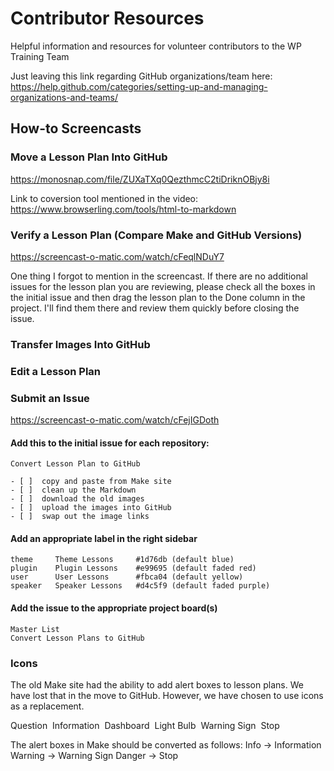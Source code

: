 # Contributor Resources
Helpful information and resources for volunteer contributors to the WP Training Team

Just leaving this link regarding GitHub organizations/team here: 
https://help.github.com/categories/setting-up-and-managing-organizations-and-teams/

## How-to Screencasts
### Move a Lesson Plan Into GitHub
https://monosnap.com/file/ZUXaTXq0QezthmcC2tiDriknOBjy8i

Link to coversion tool mentioned in the video: https://www.browserling.com/tools/html-to-markdown

### Verify a Lesson Plan (Compare Make and GitHub Versions)
https://screencast-o-matic.com/watch/cFeqlNDuY7

One thing I forgot to mention in the screencast. If there are no additional issues for the lesson plan you are reviewing, please check all the boxes in the initial issue and then drag the lesson plan to the Done column in the project. I'll find them there and review them quickly before closing the issue.

### Transfer Images Into GitHub

### Edit a Lesson Plan

### Submit an Issue

https://screencast-o-matic.com/watch/cFejIGDoth

#### Add this to the initial issue for each repository:
```
Convert Lesson Plan to GitHub

- [ ]  copy and paste from Make site
- [ ]  clean up the Markdown
- [ ]  download the old images
- [ ]  upload the images into GitHub
- [ ]  swap out the image links
```

#### Add an appropriate label in the right sidebar
```
theme     Theme Lessons     #1d76db (default blue)
plugin    Plugin Lessons    #e99695 (default faded red)
user      User Lessons      #fbca04 (default yellow)
speaker   Speaker Lessons   #d4c5f9 (default faded purple)
```

#### Add the issue to the appropriate project board(s)
```
Master List
Convert Lesson Plans to GitHub
```

### Icons
The old Make site had the ability to add alert boxes to lesson plans. We have lost that in the move to GitHub. However, we have chosen to use icons as a replacement.

Question ![]()
Information ![]()
Dashboard ![]()
Light Bulb ![]()
Warning Sign ![]()
Stop ![]()

The alert boxes in Make should be converted as follows:
Info -> Information
Warning -> Warning Sign
Danger -> Stop
